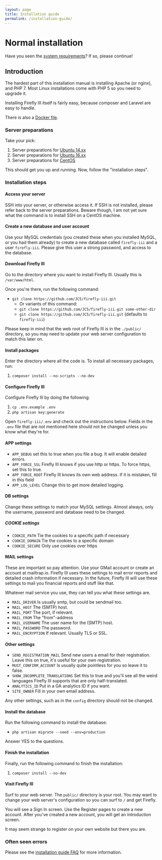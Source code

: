 ```yaml
---
layout: page
title: Installation guide
permalink: /installation-guide/
---
```


# Normal installation

Have you seen the [system requirements](/system-requirements/)? If so, please continue!

## Introduction

The hardest part of this installation manual is installing Apache (or nginx), and PHP 7. Most Linux installations come with PHP 5 so you need to upgrade it.

Installing Firefly III itself is fairly easy, because composer and Laravel are easy to handle.

There is also a [Docker file](/installation-guide-docker/).

### Server preparations

Take your pick:

1. Server preparations for [Ubuntu 14.xx](/server-prep-ubu-14/)
2. Server preparations for [Ubuntu 16.xx](/server-prep-ubu-16/)
3. Server preparations for [CentOS](/server-prep-centos/)

This should get you up and running. Now, follow the "installation steps".

### Installation steps

#### Access your server
SSH into your server, or otherwise access it. If SSH is not installed, please refer back to the server preparations. Beware though, I am not yet sure what the command is to install SSH on a CentOS machine.

#### Create a new database and user account
Use your MySQL credentials (you created these when you installed MySQL, or you had them already) to create a new database called ``firefly-iii`` and a user ``firefly-iii``. Please give this user a strong password, and access to the database.

#### Download Firefly III
Go to the directory where you want to install Firefly III. Usually this is ``/var/www/html``. 

Once you're there, run the following command:

- ``git clone https://github.com/JC5/firefly-iii.git``
   - Or variants of this command:
   - ``git clone https://github.com/JC5/firefly-iii.git some-other-dir``
   - ``git clone https://github.com/JC5/firefly-iii.git`` (defaults to ``firefly-iii``)

Please keep in mind that the web root of Firefly III is in the ``./public/`` directory, so you may need to update your web server configuration to match this later on.

#### Install packages
Enter the directory where all the code is. To install all necessary packages, run:

1. ``composer install --no-scripts --no-dev``

#### Configure Firefly III
Configure Firefly III by doing the following:

1. `cp .env.example .env`
2. ``php artisan key:generate``

Open ``firefly-iii/.env`` and check out the instructions below. Fields in the ``.env`` file that are not mentioned here should not be changed unless you know what they're for.

#### APP settings

* ``APP_DEBUG`` set this to true when you file a bug. It will enable detailed errors.
* ``APP_FORCE_SSL`` Firefly III knows if you use http or https. To force https, set this to true.
* ``APP_FORCE_ROOT`` Firefly III knows its own web address. If it is mistaken, fill in this field
* ``APP_LOG_LEVEL`` Change this to get more detailed logging.

#### DB settings

Change these settings to match your MySQL settings. Almost always, only the username, password and database need to be changed.

##### COOKIE settings

* ``COOKIE_PATH`` Tie the cookies to a specific path if necessary
* ``COOKIE_DOMAIN`` Tie the cookies to a specific domain
* ``COOKIE_SECURE`` Only use cookies over https

#### MAIL settings

These are important so pay attention. Use your GMail account or create an account at mailtrap.io. Firefly III uses these settings to mail error reports and detailed crash information if necessary. In the future, Firefly III will use these settings to mail you financial reports and stuff like that.

Whatever mail service you use, they can tell you what these settings are.

* ``MAIL_DRIVER`` Is usually smtp, but could be sendmail too.
* ``MAIL_HOST`` The (SMTP) host.
* ``MAIL_PORT`` The port, if relevant.
* ``MAIL_FROM`` The "from"-address
* ``MAIL_USERNAME`` The user name for the (SMTP) host.
* ``MAIL_PASSWORD`` The password.
* ``MAIL_ENCRYPTION`` If relevant. Usually TLS or SSL.

#### Other settings

* ``SEND_REGISTRATION_MAIL`` Send new users a email for their registration. Leave this on true, it's useful for your own registration.
* ``MUST_CONFIRM_ACCOUNT`` Is usually quite pointless for you so leave it to false.
* ``SHOW_INCOMPLETE_TRANSLATIONS`` Set this to true and you'll see all the weird languages Firefly III supports that are only half-translated.
* ``ANALYTICS_ID`` Put in a GA analytics ID if you want.
* ``SITE_OWNER`` Fill in your own email address.

Any other settings, such as in the ``config`` directory should not be changed.

#### Install the database

Run the following command to install the database:

* ``php artisan migrate --seed --env=production``

Answer YES to the questions.

#### Finish the installation

Finally, run the following command to finish the installation:

1. ``composer install --no-dev``

#### Visit Firefly III

Surf to your web server. The ``public/`` directory is your root. You may want to change your web server's configuration so you can surf to ``/`` and get Firefly.

You will see a Sign In screen. Use the Register pages to create a new account. After you've created a new account, you will get an introduction screen.

It may seem strange to register on your own website but there you are.

### Often seen errors

Please see the [installation guide FAQ](/installation-guide-faq/) for more information.

